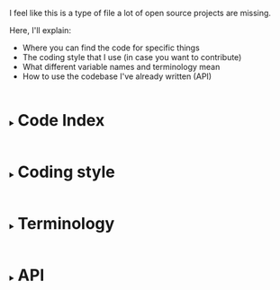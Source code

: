 <style>code{font-size:0.9em}</style>
I feel like this is a type of file a lot of open source projects are missing.

Here, I'll explain:
- Where you can find the code for specific things
- The coding style that I use (in case you want to contribute)
- What different variable names and terminology mean
- How to use the codebase I've already written (API)


<details>
<summary><h1 style="display:inline-block">Code Index</h1></summary>

<details>
<summary><h2 style="display:inline-block">Things related to world simulation</h1></summary>

Coming soon
</details>
<details>
<summary><h2 style="display:inline-block">Things related to players & connections</h2></summary>

- Connection handler: `index.js`
- Player definition: `entities/misc/player.js`
- Chunk loading: `entities/chunkloader.js`
- Queue: `misc/queue.js`
</details>
<details>
<summary><h2 style="display:inline-block">Things related to world generation</h2></summary>

Everything can be found in `world/gen`
- Random number generators: `world/gen/util/random.js`
- Perlin, biome map: `world/gen/util/perlin.js`, `world/gen/util/biomes.js`
- All the different biomes: `world/gen/biomes/*.js`
- IPC and setup (world gen uses a seperate process): `world/gen/genprocess.js`, `world/gendelegator.js`
</details>
<hr>
</details>

<details>
<summary><h1 style="display:inline-block">Coding style</h1></summary>

## Syntax standard

It is recommended that you enable the option to render whitespace characters in your code editor.

1. Use tabs. If I see 2 spaces next to each other to form a tab, I'll hunt you down and blacklist your IP from Github. TABS EXIST FOR A REASON.
2. Proper, even, but not excessive, spacing.
3. No `;` semicolons except for single-line statements
4. If your single-line statements wrap around or go past the edge of the screen, they're too long. Ideally they should have a gap to the edge and be no more than ~120 cols.
5. Please use single-line if and while syntax when you deem it appropriate
6. useCamelCase, it's pretty ;)
	- Exception: names that appear in-game, such as block namespace IDs (e.g grass_block)
7. `var` is completely BANNED. Also, do not use old ES5 method for declaring classes. Use the ES6 `class` syntax
```js
//DO NOT DO:
//Space indentation
//More than 1 consecutive spaces
//Spaces before commas
//Spaces on the inside edge of parentheses
//Uneven spacing
//Double-tabs. 1 pair of {} curly braces = 1 indentation level.
//Trailing spaces or tabs
//Overly long lines
//Semicolons (why waste time on them??)
//if/while condition and corresponding `{` on seperate lines
//var
//ES5 `function` classes
function  test( b ,x= 1 ) {
    var a = 1; 
    if (a == x)
		{
      return true;
    }
		if(reallyLongLineThatIsHardToRead(0 & also(painful.to(lookAt)))){thisLineIsGoingPast() & wrappedAround & isDefinitelyLongerThan(120*characters) => thisIsBad, DontDoThis()}
}
//DO DO:
//1 space after every comma, e.g: a, b
//camelCase
//Spaces around operators (optional, still looks better though)
//) and { stuck together (or with 1 space if you really want)
//PLEASE DO use single-line ifs and whiles when the line is short enough
//e.g the above code could've done:
function test(b, x = 1){
  let a = 1; 
  if (a == x)return true
	if(shortenedLineThatIsEasyToRead(0 & also(nice.to(lookAt))))
		thisLineIsFine() & wrappedAround &
			isNotLongerThan(120*characters) => thisIsFine, DoDoThis()
}
```

## Logic standard

> Warning! This requires you to have a measurable amount of intelligence! Being able to follow this standard is a very quick way to tell apart someone who knows what they're doing from someone who doesn't.

**Beware of stupid unnecessary long-cuts, such as**
```js
if(condition){
	return false
}else{
	return true
}
```
Which could easily be fixed and rewritten as
```js
return !condition
```
**Other long-cuts**
```js
let value
if(condition){
	value = 1
}else{
	value = 3
}
value = value + other
```
```js
let value = condition ? 1 : 3
value += other
```
Or, even better
```js
let value = (condition ? 1 : 3) + other
```
**`else`s of insecurity**
```js
if(condition){
	//true
}else if(!condition){
	//false
}else{
	//invalid
}
```
Of course, a value can only be truthy or falsy, and if it isn't truthy, it must be falsy
```js
if(condition){
	//true
}else{
	//Can only be false
}
```
**Useless functions**
```js
import {action} from ...
function doAction(a){
	let value = action(a)
	return value
}
doAction(1)
```
This function doesn't actually do anything, it's pretty useless
```js
import {action} from ...

action(1)
```
**Unnecessary variables**
```js
function calculate(a, b, c){
	let valueOnlyUsedOnce = a + b / c
	let result = 1 - 1 / valueOnlyUsedOnce
	return result
}
```
Variables are only useful if they're needed more than once.
```js
function calculate(a, b, c){
	return 1 - 1 / (a + b / c)
}
//Or even better
const calculate = (a, b, c) => 1 - 1 / (a + b / c)
```

## Performance standard

Coming soon

<hr>
</details>
<details>
<summary><h1 style="display:inline-block">Terminology</h1></summary>
<details>
<summary><h2 style="display:inline-block">Common variable names</h2></summary>

- `pl`: player (instanceof `Entity`)
- `sock`: Network socket (typically attached to a player)
- `ch`: Chunk
- `x`, `y`: x and y position
- `cx`, `cy`: Chunk position x and y (chunk at x=10 would be at position x=640)
- `buf`: Buffer of bytes used for reading / writing
- `e`: Entity (any entity)
- `world`, `w`: A `World` object for a specific dimension
- `i`, `j`: Indexes or counters
- `k`: A key (for example, a key in a Map)
- `t`: Time in ticks
- `f`: Direction an entity is **f**acing (0 being up and pi/2 being right)
</details>
<details>
<summary><h2 style="display:inline-block">Rubber</h2></summary>

A packet that indicates that the server has modified a value that the client normally controls (e.g the player's position) and that serves the purpose of preventing the client from controlling that value until it is safe to do so (All other relevant packets the client sends will be ignored until it recieves the rubber packet)

Example:
1. player has been teleported, all incoming position packets will be ignored. Rubber packet sent
2. Client later recieves rubber packet which contains a new key (called `r`)
3. Server starts recieving movement packets with the new key and starts accepting them again
4. Like this, Client will not send move packets that could move the player back to its previous location (which would in effect revert the teleport)

</details>
<details>
<summary><h2 style="display:inline-block">Chunk</h2></summary>

If you're trying to work with this game's source code and you don't yet know what a chunk is, well, you've got a lot of catch-up to do. In traditional minecraft, a chunk is a 16x256x16 section of blocks. Many chunks are stitched together to create a world. In this version, each chunk is 64x64 in size (for a total of 4096 blocks per chunk). Since loading an infinite world would take an infinite amount of memory, the world is split up into these chunks and only a few are loaded at a time around each player. The boundaries between chunks are designed to be completely seamless and indetectable.

</details>
<details>
<summary><h2 style="display:inline-block">Buffer</h2></summary>

A buffer is raw binary data, which can be read from or written to (left to right). Many types can be written to a buffer, each taking up a different amount of space in the buffer. The length of a buffer is typically measured in bytes. Here are some common things written to a buffer:
- Int or Int32 (**4 bytes**): number between -2147483648 and 2147483647
- Short or Int16 (**2 bytes**): Similar to an Int, but with a much shorter range. Short = 0 - 65536, Int16 = -32768 - 32767
- Byte or Int8 (**1 byte**): Byte = 0 - 255, Int8 = -128 - 127
- Float (**4 bytes**): Any number, including fractional. Float allows for around 7 digits of precision, and values up to around ±3.4e38.
- Double (**8 bytes**): Any number, including fractional. Double allows for around 16 digits of precision, and values up to around ±1.8e308.
- Bool (**1 byte**): Bool can store 2 values: true and false. Used to represent an additional detail that you could answer with "yes" or "no", such as whether the player is crouching.
- String (**any size**): Some text, of any length. May or may not contain new lines
- Item: An item is an example of a complex thing that can be encoded with entirely the above types. Items are encoded in this order:
	- Amount in stack, as a **byte**
	- Item ID, as a **short**
	- Custom name (or blank), as a **string**
	- If the item supports it, any additional data. Encoded differently depending on the item

</details>
<details>
<summary><h2 style="display:inline-block">thing</h2></summary>

thing

</details>
<hr>
</details>
<details>
<summary><h1 style="display:inline-block">API</h1></summary>
<details>
<summary><h2 style="display:inline-block">Block, Item and Entity definition</h2></summary>

Example for defining a cheese block:
```js
Blocks.cheese_block = class extends Item{
	//behaviour properties
	static breaktime = 0.5
	static tool = 'sword'
	...
}
```
> Note: use camel_case for block names
All possible properties with their default values can be found in `blocks/blockdefaults.js` (and likewise in `items/itemdefaults.js` for items and `entities/entitydefaults.js` for entities)

**Savedata**: Suppose we want to define a cheese pickaxe that needs to be saved with a durability value
```js
Items.cheese_pickaxe = class extends Item{
	durability = 1000
	static breaktime(block){
		return block.tool == 'pick' ? block.breaktime / 3 : block.breaktime
	}
	...
	static savedata = {
		durability: Short
	}
}
```
Savedata can apply to blocks (for example, chests), items and entities (for example, donkeys, which also store data about any chest they're wearing)
</details>
<details>
<details>
<summary><h2 style="display:inline-block">Block, Item and Entity usage</h2></summary>

Example for using our cheese block and item from earlier:
```js
//Blocks:
//Block.<name>
const blockToPlace = Blocks.cheese_block
//Items:
//Item.<name>(count)
player.give(Items.cheese_pickaxe(1))
//Entities:
//Entity.<name>(x, y)

```

</details>
<hr>
</details>